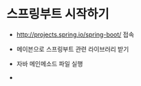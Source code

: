 # 스프링부트 시작하기

  - http://projects.spring.io/spring-boot/ 접속

  - 메이븐으로 스프링부트 관련 라이브러리 받기

  - 자바 메인메소드 파일 실행

  -
